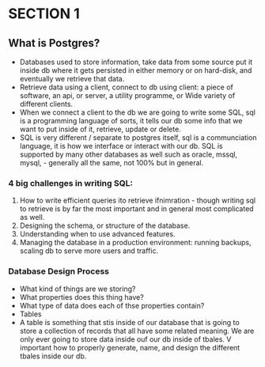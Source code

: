 # SECTION 1

## What is Postgres?
* Databases used to store information, take data from some source put it inside db where it gets persisted in either memory or on hard-disk, and eventually we retrieve that data.
* Retrieve data using a client, connect to db using client: a piece of software, an api, or server, a utility programme, or Wide variety of different clients.
* When we connect a client to the db we are going to write some SQL, sql is a programming language of sorts, it tells our db some info that we want to put inside of it, retrieve, update or delete. 
* SQL is very different / separate to postgres itself, sql is a communciation language, it is how we interface or interact with our db. SQL is supported by many other databases as well such as oracle, mssql, mysql, - generally all the same, not 100% but in general.

### 4 big challenges in writing SQL:
1. How to write efficient queries ito retrieve ifnimration - though writing sql to retrieve is by far the most important and in general most complicated as well. 
2. Designing the schema, or structure of the database. 
3. Understanding when to use advanced features. 
4. Managing the database in a production environment: running backups, scaling db to serve more users and traffic. 

### Database Design Process
* What kind of things are we storing? 
* What properties does this thing have?
* What type of data does each of thse properties contain?
* Tables
* A table is something that stis inside of our database that is going to store a collection of records that all have some related meaning. We are only ever going to store data inside ouf our db inside of tbales. V important how to properly generate, name, and design the different tbales inside our db. 
